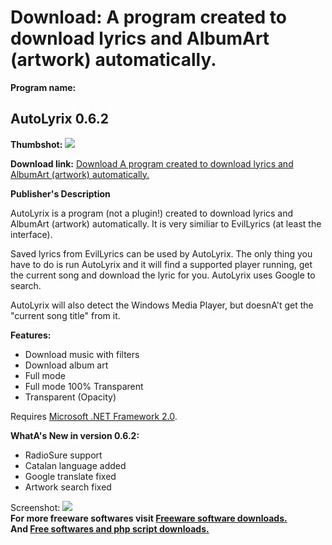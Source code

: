 # Download: A program created to download lyrics and AlbumArt (artwork) automatically.

**Program name:**

## AutoLyrix 0.6.2

  
**Thumbshot:** ![](http://www.freewarefiles.com/screenshot/autolyrix_md.gif)   
  
**Download link:** [Download A program created to download lyrics and AlbumArt (artwork) automatically.](http://freesoftwares.boysofts.com/AutoLyrix_program_33089.html)  
  


**Publisher's Description**  
  


AutoLyrix is a program (not a plugin!) created to download lyrics and AlbumArt (artwork) automatically. It is very similiar to EvilLyrics (at least the interface). 

Saved lyrics from EvilLyrics can be used by AutoLyrix. The only thing you have to do is run AutoLyrix and it will find a supported player running, get the current song and download the lyric for you. AutoLyrix uses Google to search.

AutoLyrix will also detect the Windows Media Player, but doesnA't get the "current song title" from it.

**Features:**

  * Download music with filters 
  * Download album art 
  * Full mode 
  * Full mode 100% Transparent 
  * Transparent (Opacity) 

Requires [Microsoft .NET Framework 2.0](http://www.freewarefiles.com/program_10_108_16026.html). 

**WhatA's New in version 0.6.2:**

  * RadioSure support 
  * Catalan language added 
  * Google translate fixed 
  * Artwork search fixed 

  
  
Screenshot: ![](http://www.freewarefiles.com/screenshot/autolyrix.gif)   
**For more freeware softwares visit [Freeware software downloads.](http://freesoftwares.boysofts.com/)**   
**And [Free softwares and php script downloads.](http://www.boysofts.com/)**

